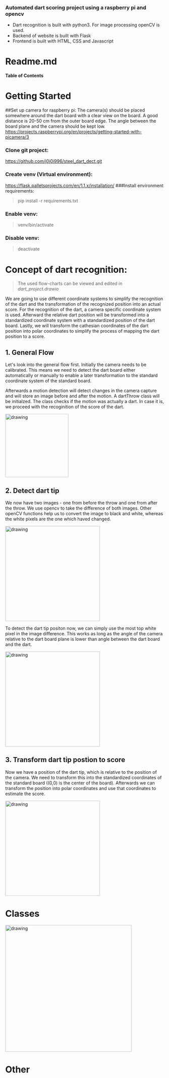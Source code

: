 ### Automated dart scoring project using a raspberry pi and opencv

- Dart recognition is built with python3. For image processing openCV is used.
- Backend of website is built with Flask
- Frontend is built with HTML, CSS and Javascript

# Readme.md

**Table of Contents**


# Getting Started
##Set up camera for raspberry pi: 
The camera(s) should be placed somewhere around the dart board with a clear view on the board. A good distance is 20-50 cm from the outer board edge. The angle between the board plane and the camera should be kept low.
https://projects.raspberrypi.org/en/projects/getting-started-with-picamera/3

### Clone git project:
https://github.com/j0j0i996/steel_dart_dect.git

### Create venv (Virtual environment):
https://flask.palletsprojects.com/en/1.1.x/installation/
###Install environment requirements:
> pip install -r requirements.txt

### Enable venv:
> venv/bin/activate

### Disable venv:
> deactivate

# Concept of dart recognition:

> The used flow-charts can be viewed and edited in *dart_project.drawio*

We are going to use different coordinate systems to simplify the recognition of the dart and the transformation of the recognized position into an actual score. For the recognition of the dart, a camera specific coordinate system is used. Afterward the relative dart position will be transformed into a standardized coordinate system with a standardized position of the dart board. Lastly, we will transform the cathesian coordinates of the dart position into polar coordinates to simplify the process of mapping the dart position to a score.


## 1.  General Flow

Let's look into the general flow first. Initially the camera needs to be calibrated. This means we need to detect the dart board either automatically or manually to enable a later transformation to the standard coordinate system of the standard board. 

Afterwards a motion detection will detect changes in the camera capture and will store an image before and after the motion. A dartThrow class will be initialzed. The class checks if the motion was actually a dart. In case it is, we proceed with the recoginition of the score of the dart.

<img src="docs/General_flow.png?raw=true" alt="drawing" width="200"/>

## 2.  Detect dart tip

We now have two images - one from before the throw and one from after the throw. We use opencv to take the difference of both images. Other openCV functions help us to convert the image to black and white, whereas the white pixels are the one which haved changed.

<img src="docs/BW_diff.png?raw=true" alt="drawing" width="300"/>

To detect the dart tip positon now, we can simply use the most top white pixel in the image difference. This works as long as the angle of the camera relative to the dart board plane is lower than angle between the dart board and the dart.

<img src="docs/Detection_flow.png?raw=true" alt="drawing" width="300"/>

## 3. Transform dart tip postion to score

Now we have a position of the dart tip, which is relative to the position of the camera. We need to transform this into the standardized coordinates of the standard board ((0,0) is the center of the board). Afterwards we can transform the position into polar coordinates and use that coordinates to estimate the score.

<img src="docs/Get_score_flow.png?raw=true" alt="drawing" width="300"/>

# Classes

<img src="docs/Classes.png?raw=true" alt="drawing" width="400"/>

# Other

